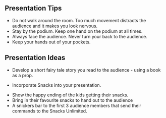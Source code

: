 ## Presentation Tips

* Do not walk around the room. Too much movement distracts the audience and it makes you look nervous.
* Stay by the podium. Keep one hand on the podium at all times.
* Always face the audience. Never turn your back to the audience.
* Keep your hands out of your pockets.

## Presentation Ideas

* Develop a short fairy tale story you read to the audience - using a book as a prop.

* Incorporate Snacks into your presentation.
- Show the happy ending of the kids getting their snacks.
- Bring in their favourite snacks to hand out to the audience
- A snickers bar to the first 3 audience members that send their commands to the Snacks Unlimited.
